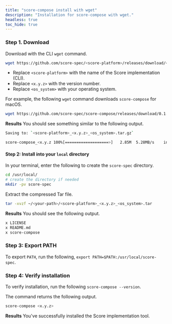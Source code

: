 ```yaml
---
title: "score-compose install with wget"
description: "Installation for score-compose with wget."
headless: true
toc_hide: true
---
```


### Step 1. Download

Download with the CLI `wget` command.

```bash
wget https://github.com/score-spec/<score-platform>/releases/download/<x.y.z>/<score-platform>_<x.y.z>_<os_system>.tar.gz
```

- Replace `<score-platform>` with the name of the Score implementation (CLI).
- Replace `<x.y.z>` with the version number.
- Replace `<os_system>` with your operating system.

For example, the following `wget` command downloads `score-compose` for macOS.

```bash
wget https://github.com/score-spec/score-compose/releases/download/0.1.0/score-compose_0.1.0_darwin_arm64.tar.gz
```

**Results** You should see something similar to the following output.

```bash
Saving to: `<score-platform>_<x.y.z>_<os_system>.tar.gz`

score-compose_<x.y.z 100%[===================>]   2.85M  5.28MB/s    in 0.5s
```

#### Step 2: Install into your `local` directory

In your terminal, enter the following to create the `score-spec` directory.

```bash
cd /usr/local/
# create the directory if needed
mkdir -pv score-spec
```

Extract the compressed Tar file.

```bash
tar -xvzf ~/<your-path>/<score-platform>_<x.y.z>_<os_system>.tar
```

**Results** You should see the following output.

```bash
x LICENSE
x README.md
x score-compose
```

### Step 3: Export PATH

To export `PATH`, run the following, `export PATH=$PATH:/usr/local/score-spec`.

### Step 4: Verify installation

To verify installation, run the following `score-compose --version`.

The command returns the following output.

```bash
score-compose <x.y.z>
```

**Results** You've successfully installed the Score implementation tool.
